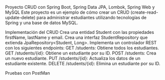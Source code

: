
Proyecto CRUD con Spring Boot, Spring Data JPA, Lombok, Spring Web y MySQL
Este proyecto es un ejemplo de cómo crear un CRUD (create-read-update-delete) para administrar estudiantes utilizando tecnologías de Spring y una base de datos MySQL.


Implementación del CRUD
Crea una entidad Student con las propiedades firstName, lastName y email.
Crea una interfaz StudentRepository que extienda JpaRepository<Student, Long>.
Implementa un controlador REST con los siguientes endpoints:
GET /students: Obtiene todos los estudiantes.
GET /students/{id}: Obtiene un estudiante por su ID.
POST /students: Crea un nuevo estudiante.
PUT /students/{id}: Actualiza los datos de un estudiante existente.
DELETE /students/{id}: Elimina un estudiante por su ID.



Pruebas con PostMan
